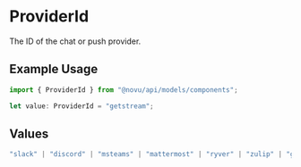 # ProviderId

The ID of the chat or push provider.

## Example Usage

```typescript
import { ProviderId } from "@novu/api/models/components";

let value: ProviderId = "getstream";
```

## Values

```typescript
"slack" | "discord" | "msteams" | "mattermost" | "ryver" | "zulip" | "grafana-on-call" | "getstream" | "rocket-chat" | "whatsapp-business" | "fcm" | "apns" | "expo" | "one-signal" | "pushpad" | "push-webhook" | "pusher-beams"
```